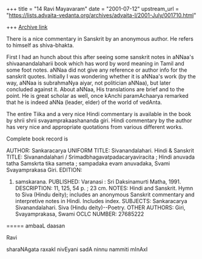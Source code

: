 +++
title = "14 Ravi Mayavaram"
date = "2001-07-12"
upstream_url = "https://lists.advaita-vedanta.org/archives/advaita-l/2001-July/001710.html"

+++
[Archive link](https://lists.advaita-vedanta.org/archives/advaita-l/2001-July/001710.html)

There is a nice commentary in Sanskrit by an anonymous author. He
refers to himself as shiva-bhakta.

First I had an hunch about this after seeing  some sanskrit notes in
aNNaa's shivaanandalaharii book which has word by word meaning in Tamil
and some foot notes. aNNaa did not give any reference or author info
for the sanskrit quotes. Initially I was wondering whether it is
aNNaa's work (by the way, aNNaa is subrahmaNya aiyar, not politician
aNNaa), but later concluded against it.  About aNNaa, His translations
are brief and to the point. He is great scholar as well, once kAnchi
paramAchaarya remarked that he is indeed aNNa (leader, elder) of the
world of vedAnta.


The entire Tiika and a very nice Hindi commentary is available in the
book by shrii shrii svayamprakaashananda giri. Hindi commentary by the
author has very nice and appropriate quotations from various different
works.

Complete book record is

AUTHOR:
Sankaracarya
UNIFORM TITLE:
Sivanandalahari. Hindi & Sanskrit
TITLE:
Sivanandalahari / Srimadbhagavatpadacaryaviracita ; Hindi anuvada tatha
Samskrta tika sameta ; sampadaka evam anuvadaka, Svami Svayamprakasa
Giri.
EDITION:
1. samskarana.
PUBLISHED:
Varanasi : Sri Daksinamurti Matha, 1991.
DESCRIPTION:
11, 125, 54 p. ; 23 cm.
NOTES:
Hindi and Sanskrit.
Hymn to Siva (Hindu deity); includes an anonymous Sanskrit commentary
and interpretive notes in Hindi.
Includes index.
SUBJECTS:
Sankaracarya Sivanandalahari.
Siva (Hindu deity)--Poetry.
OTHER AUTHORS:
Giri, Svayamprakasa, Swami
OCLC NUMBER:
27685222


=====
ambaaL daasan

Ravi

sharaNAgata raxakI nivEyani sadA ninnu nammiti mInAxI

